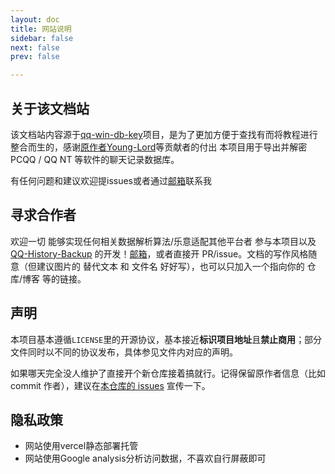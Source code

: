 ```yaml
---
layout: doc
title: 网站说明
sidebar: false
next: false 
prev: false

---
```

## 关于该文档站 

该文档站内容源于[qq-win-db-key](https://github.com/QQBackup/qq-win-db-key)项目，是为了更加方便于查找有而将教程进行整合而生的，感谢[原作者Young-Lord](https://github.com/Young-Lord)等贡献者的付出
本项目用于导出并解密 PCQQ / QQ NT 等软件的聊天记录数据库。

有任何问题和建议欢迎提issues或者通过[邮箱](mailto:ovo@aaqwq.top)联系我

## 寻求合作者

欢迎一切 能够实现任何相关数据解析算法/乐意适配其他平台者 参与本项目以及 [QQ-History-Backup](https://github.com/QQBackup/QQ-History-Backup/tree/dev) 的开发！[邮箱](mailto:ly-niko@qq.com)，或者直接开 PR/issue。文档的写作风格随意（但建议图片的 替代文本 和 文件名 好好写），也可以只加入一个指向你的 仓库/博客 等的链接。

## 声明

本项目基本遵循`LICENSE`里的开源协议，基本接近**标识项目地址**且**禁止商用**；部分文件同时以不同的协议发布，具体参见文件内对应的声明。

如果哪天完全没人维护了直接开个新仓库接着搞就行。记得保留原作者信息（比如 commit 作者），建议在[本仓库的 issues](https://github.com/QQBackup/qq-win-db-key/issues) 宣传一下。

## 隐私政策
- 网站使用vercel静态部署托管
- 网站使用Google analysis分析访问数据，不喜欢自行屏蔽即可